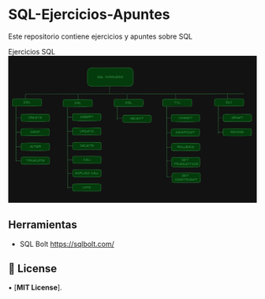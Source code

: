 # SQL-Ejercicios-Apuntes
<p> Este repositorio contiene ejercicios y apuntes sobre SQL </p>
Ejercicios SQL
<div align='center'>
  <img src='sql_commands.png' alt='sql commands' />
</div>


## Herramientas

-  SQL Bolt https://sqlbolt.com/

## 📃 License

▪️ [**MIT License**].


